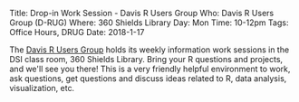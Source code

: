 Title: Drop-in Work Session - Davis R Users Group
Who: Davis R Users Group (D-RUG)
Where: 360 Shields Library
Day: Mon
Time: 10-12pm
Tags: Office Hours, DRUG
Date: 2018-1-17

The [Davis R Users Group](https://d-rug.github.io/) holds its weekly
information work sessions in the DSI class room, 360 Shields Library. Bring
your R questions and projects, and we'll see you there! This is a very friendly
helpful environment to work, ask questions, get questions and discuss ideas
related to R, data analysis, visualization, etc.

